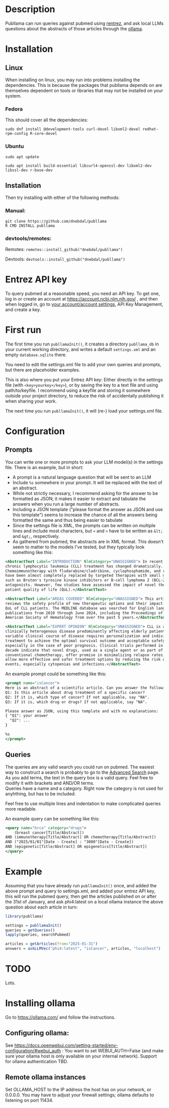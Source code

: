 # Description
Publlama can run queries against pubmed using [rentrez](https://cran.r-project.org/web/packages/rentrez/index.html), 
and ask local LLMs questions about the abstracts of those articles through the [ollama](API).

# Installation
## Linux
When installing on linux, you may run into problems installing the dependencies.
This is because the packages that publlama depends on are themselves dependent
on tools or libraries that may not be installed on your system.

### Fedora
This should cover all the dependencies: 

`sudo dnf install @development-tools curl-devel libxml2-devel redhat-rpm-config R-core-devel ` 

### Ubuntu
`sudo apt update`

`sudo apt install build-essential libcurl4-openssl-dev libxml2-dev libssl-dev r-base-dev`

## Installation
Then try installing with either of the following methods:
### Manual:
```
git clone https://github.com/dnebdal/publlama
R CMD INSTALL publlama
```

### devtools/remotes:
Remotes: `remotes::install_github("dnebdal/publlama")`

Devtools: `devtools::install_github("dnebdal/publlama")`

# Entrez API key
To query pubmed at a reasonable speed, you need an API key. To get one, log in or create an account at
https://account.ncbi.nlm.nih.gov/ , and then when logged in, go to [your account/account settings](https://account.ncbi.nlm.nih.gov/settings), 
API Key Management, and create a key. 

# First run
The first time you run `publlamaInit()`, it creates a directory `publlama_db` in your current working directory,
and writes a default `settings.xml` and an empty `database.sqlite` there. 

You need to edit the settings.xml file to add your own queries and prompts, but there are placeholder examples.

This is also where you put your Entrez API key: Either directly in the settings file (with `<key>yourkey</key>`), 
or by saving the key to a text file and using <file>path/to/keyfile</file>. I recommend using a keyfile and 
storing it somewhere outside your project directory, to reduce the risk of accidentally publishing it when sharing your work.

The next time you run `publlamaInit()`, it will (re-) load your settings.xml file. 

# Configuration
## Prompts
You can write one or more prompts to ask your LLM model(s) in the settings file. There is an example, but in short:
- A prompt is a natural language question that will be sent to an LLM
- Include `%s` somewhere in your prompt. It will be replaced with the text of an abstract.
- While not strictly necessary, I recommend asking for the answer to be formatted as JSON;
 it makes it easier to extract and tabulate the answers when you run a large number of abstracts.
- Including a JSON template ("please format the answer as JSON and use this template") seems to increase the chance of
all the answers being formatted the same and thus being easier to tabulate
- Since the settings file is XML, the prompts can be written on multiple lines and include most characters, 
but `<` and `>` have to be written as `&lt;` and `&gt;`, respectively.
- As gathered from pubmed, the abstracts are in XML format. This doesn't seem to matter to the models I've tested, 
but they typically look something like this:
```xml
<AbstractText Label="INTRODUCTION" NlmCategory="UNASSIGNED"> In recent years, 
chronic lymphocytic leukemia (CLL) treatment has changed dramatically. 
Chemoimmunotherapy with fludarabine/cladribine, cyclophosphamide, and rituximab 
have been almost completely replaced by targeted therapies with small molecules, 
such as Bruton's tyrosine kinase inhibitors or B-cell lymphoma 2 (BCL-2) 
antagonists. However, few studies have assessed the impact of novel therapies on 
patient quality of life (QoL).</AbstractText>

<AbstractText Label="AREAS COVERED" NlmCategory="UNASSIGNED"> This article 
reviews the safety profile of new therapeutic options and their impact on the 
QoL of CLL patients. The MEDLINE database was searched for English language 
publications from 2010 through June 2024, including the Proceedings of the 
American Society of Hematology from over the past 5 years.</AbstractText>

<AbstractText Label="EXPERT OPINION" NlmCategory="UNASSIGNED"> CLL is a 
clinically heterogenous disease predominantly affecting elderly patients. The 
variable clinical course of disease requires personalization and individualized 
treatment to achieve the optimal survival outcome and acceptable safety profile, 
especially in the case of poor prognosis. Clinical trials performed in the past 
decade indicate that novel drugs, used as a single agent or as part of a 
conventional chemotherapy, offer promise in minimalizing relapse rates, and may 
allow more effective and safer treatment options by reducing the risk of adverse 
events, especially cytopenias and infections.</AbstractText>

```

An example prompt could be something like this:
```xml
<prompt name="isCancer">
Here is an abstract of a scientific article. Can you answer the following questions about it?
Q1: Is this article about drug treatment of a specific cancer?
Q2: If it is, which type of cancer? If not applicable, say "NA".
Q3: If it is, which drug or drugs? If not applicable, say "NA".

Please answer as JSON, using this template and with no explanations:
{ "Q1": your answer
  "Q2": ...
}

%s
</prompt>
```

## Queries
The queries are any valid search you could run on pubmed. The easiest way to construct a search is probably to
go to the [Advanced Search](https://pubmed.ncbi.nlm.nih.gov/advanced/) page. As you add terms, the text in the 
query box is a valid query. Feel free to modify it with brackets and AND/OR terms.  
Queries have a name and a category. Right now the category is not used for anyhthing, but has to be included.

Feel free to use multiple lines and indentation to make complicated queries more readable.

An example query can be something like this:
```xml
<query name="brca" category="drugs">
    (breast cancer[Title/Abstract])
AND (immunotherapy[Title/Abstract] OR chemotherapy[Title/Abstract])
AND ("2025/01/01"[Date - Create] : "3000"[Date - Create])
AND (epigenetic[Title/Abstract] OR epigenetics[Title/Abstract])
</query>
```

# Example
Assuming that you have already run `publlamaInit()` once, and added the above prompt and query to settings.xml,
and added your entrez API key, this will run the pubmed query, then get the articles published on or after the 
31st of January, and ask phi4:latest on a local ollama instance the above question about each article in turn:

```R
library(publlama)

settings = publlamaInit()
queries = getQueries()
lapply(queries, searchPubmed)

articles = getArticles(from="2025-01-31")
answers = askLLMVec("phi4:latest", "isCancer", articles, "localhost")
```

# TODO
Lots.

# Installing ollama
Go to https://ollama.com/ and follow the instructions.
## Configuring ollama:
See https://docs.openwebui.com/getting-started/env-configuration/#webui_auth :
You want to set WEBUI_AUTH=False (and make sure your ollama host is only available on your internal network).
Support for ollama authentication TBD.
## Remote ollama instances
Set OLLAMA_HOST to the IP address the host has on your network, or 0.0.0.0. 
You may have to adjust your firewall settings; ollama defaults to listening on port 11434. 
